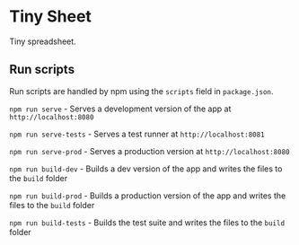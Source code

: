 # Tiny Sheet

Tiny spreadsheet.

## Run scripts

Run scripts are handled by npm using the `scripts` field in `package.json`.

`npm run serve` - Serves a development version of the app at `http://localhost:8080`

`npm run serve-tests` - Serves a test runner at `http://localhost:8081`

`npm run serve-prod` - Serves a production version at `http://localhost:8080`

`npm run build-dev` - Builds a dev version of the app and writes the files to the `build` folder

`npm run build-prod` - Builds a production version of the app and writes the files to the `build` folder

`npm run build-tests` - Builds the test suite and writes the files to the `build` folder

